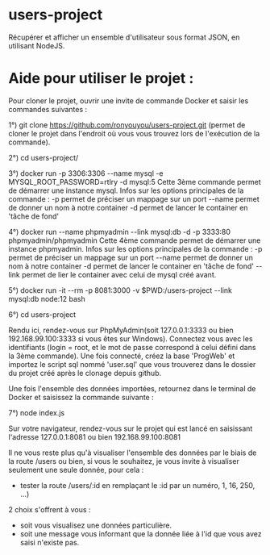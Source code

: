 # users-project
Récupérer et afficher un ensemble d'utilisateur sous format JSON, en utilisant NodeJS.

# Aide pour utiliser le projet :

Pour cloner le projet, ouvrir une invite de commande Docker et saisir les commandes suivantes :

1°) git clone https://github.com/ronyouyou/users-project.git (permet de cloner le projet dans l'endroit où vous vous trouvez lors de l'exécution de la commande).

2°) cd users-project/

3°) docker run -p 3306:3306 --name mysql -e MYSQL_ROOT_PASSWORD=rtlry -d mysql:5 
Cette 3ème commande permet de démarrer une instance mysql.
Infos sur les options principales de la commande :
	-p permet de préciser un mappage sur un port
	--name permet de donner un nom à notre container
	-d permet de lancer le container en 'tâche de fond'
	
4°) docker run --name phpmyadmin --link mysql:db -d -p 3333:80 phpmyadmin/phpmyadmin
Cette 4ème commande permet de démarrer une instance phpmyadmin.
Infos sur les options principales de la commande :
	-p permet de préciser un mappage sur un port
	--name permet de donner un nom à notre container
	-d permet de lancer le container en 'tâche de fond'
	--link permet de lier le container avec celui de mysql créé avant.


5°) docker run -it --rm -p 8081:3000 -v $PWD:/users-project --link mysql:db node:12 bash


6°) cd users-project

Rendu ici, rendez-vous sur PhpMyAdmin(soit 127.0.0.1:3333 ou bien 192.168.99.100:3333 si vous êtes sur Windows).
Connectez vous avec les identifiants (login = root, et le mot de passe correspond à celui défini dans la 3ème commande).
Une fois connecté, créez la base 'ProgWeb' et importez le script sql nommé 'user.sql' que vous trouverez dans le dossier du projet créé après le clonage depuis github.

Une fois l'ensemble des données importées, retournez dans le terminal de Docker et saisissez la commande suivante :

7°) node index.js

Sur votre navigateur, rendez-vous sur le projet qui est lancé en saisissant l'adresse 127.0.0.1:8081 ou bien 192.168.99.100:8081

Il ne vous reste plus qu'à visualiser l'ensemble des données par le biais de la route /users ou bien, si vous le souhaitez, je vous invite à visualiser seulement une seule donnée, pour cela :

- tester la route /users/:id en remplaçant le :id par un numéro, 1, 16, 250, ...)

2 choix s'offrent à vous :

- soit vous visualisez une données particulière.
- soit une message vous informant que la donnée liée à l'id que vous avez saisi n'existe pas.
